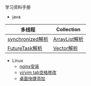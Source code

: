 学习资料手册


- java

 |多线程| Collection |
 |-----|-----|
 | [synchronized解析](study-notes/java/synchronized.md) | [ArrayList解析](study-notes/java/ArrayList.md)|
 | [FutureTask解析](study-notes/java/FutureTask.md)|[Vector解析](study-notes/java/Vector.md)|

- Linux
  - [nginx安装](study-notes/linux/nginx.md)
  - [vi/vim tab空格修改](study-notes/linux/vim.vi.tabl.space.md)
  - [桌面快捷添加](study-notes/linux/desktop.md)
